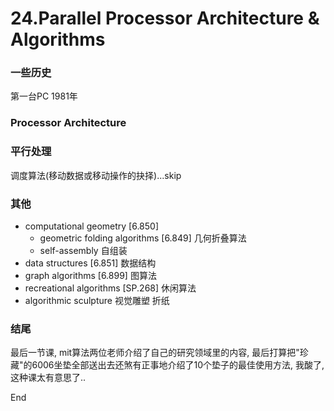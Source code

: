 # 24.Parallel Processor Architecture & Algorithms
### 一些历史
第一台PC 1981年

### Processor Architecture 
### 平行处理
调度算法(移动数据或移动操作的抉择)...skip

### 其他
- computational geometry [6.850]
  - geometric folding algorithms [6.849] 几何折叠算法
  - self-assembly 自组装
-	data structures [6.851] 数据结构
-	graph algorithms [6.899] 图算法
-	recreational algorithms [SP.268] 休闲算法
-	algorithmic sculpture 视觉雕塑 折纸

### 结尾
最后一节课, mit算法两位老师介绍了自己的研究领域里的内容, 最后打算把"珍藏"的6006坐垫全部送出去还煞有正事地介绍了10个垫子的最佳使用方法, 我酸了, 这种课太有意思了..

End